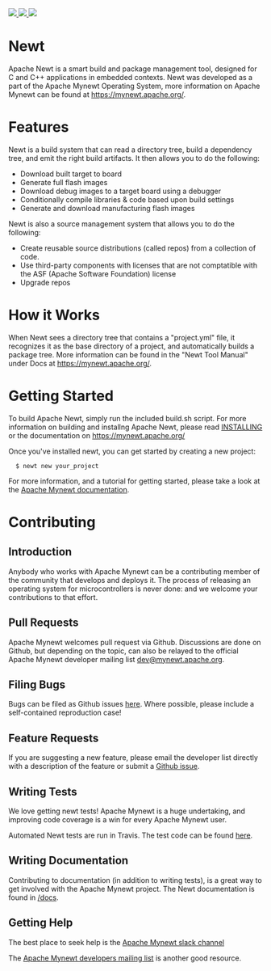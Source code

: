 <!--
#
# Licensed to the Apache Software Foundation (ASF) under one
# or more contributor license agreements.  See the NOTICE file
# distributed with this work for additional information
# regarding copyright ownership.  The ASF licenses this file
# to you under the Apache License, Version 2.0 (the
# "License"); you may not use this file except in compliance
# with the License.  You may obtain a copy of the License at
#
# http://www.apache.org/licenses/LICENSE-2.0
#
# Unless required by applicable law or agreed to in writing,
# software distributed under the License is distributed on an
# "AS IS" BASIS, WITHOUT WARRANTIES OR CONDITIONS OF ANY
#  KIND, either express or implied.  See the License for the
# specific language governing permissions and limitations
# under the License.
#
-->

<a href="https://github.com/apache/mynewt-newt/actions/workflows/test_commands.yml">
  <img src="https://github.com/apache/mynewt-newt/actions/workflows/test_commands.yml/badge.svg">
<a/>

<a href="https://github.com/apache/mynewt-newt/actions/workflows/test_dump.yml">
  <img src="https://github.com/apache/mynewt-newt/actions/workflows/test_dump.yml/badge.svg">
<a/>

<a href="https://github.com/apache/mynewt-newt/actions/workflows/test_upgrade.yml">
  <img src="https://github.com/apache/mynewt-newt/actions/workflows/test_upgrade.yml/badge.svg">
<a/>

# Newt

Apache Newt is a smart build and package management tool, designed for C and C++
applications in embedded contexts.  Newt was developed as a part of the
Apache Mynewt Operating System, more information on Apache Mynewt can be found
at https://mynewt.apache.org/.

# Features

Newt is a build system that can read a directory tree, build a dependency tree, and emit the right build artifacts. It then allows you to do the following:

* Download built target to board
* Generate full flash images
* Download debug images to a target board using a debugger
* Conditionally compile libraries & code based upon build settings
* Generate and download manufacturing flash images

Newt is also a source management system that allows you to do the following:

* Create reusable source distributions (called repos) from a collection of code.
* Use third-party components with licenses that are not comptatible with the ASF (Apache Software Foundation) license
* Upgrade repos


# How it Works

When Newt sees a directory tree that contains a "project.yml" file, it recognizes it as the base directory of a project, and automatically builds a package tree.
More information can be found in the "Newt Tool Manual" under Docs at https://mynewt.apache.org/.


# Getting Started

To build Apache Newt, simply run the included build.sh script.  For more
information on building and installng Apache Newt, please read
[INSTALLING](/INSTALLING.md) or the documentation on https://mynewt.apache.org/

Once you've installed newt, you can get started by creating a new project:

```no-highlight
  $ newt new your_project
```

For more information, and a tutorial for getting started, please take a look at
the [Apache Mynewt documentation](https://mynewt.apache.org/latest/tutorials/tutorials.html).



# Contributing

## Introduction

Anybody who works with Apache Mynewt can be a contributing member of the
community that develops and deploys it.  The process of releasing an operating
system for microcontrollers is never done: and we welcome your contributions
to that effort.

## Pull Requests

Apache Mynewt welcomes pull request via Github.  Discussions are done on Github,
but depending on the topic, can also be relayed to the official Apache Mynewt
developer mailing list dev@mynewt.apache.org.

## Filing Bugs

Bugs can be filed as Github issues
[here](https://github.com/apache/mynewt-newt/issues).  Where possible, please
include a self-contained reproduction case!

## Feature Requests

If you are suggesting a new feature, please email the developer list directly
with a description of the feature or submit a
[Github issue](https://github.com/apache/mynewt-newt/issues).

## Writing Tests

We love getting newt tests!  Apache Mynewt is a huge undertaking, and improving
code coverage is a win for every Apache Mynewt user.

Automated Newt tests are run in Travis.  The test code can be found
[here](https://github.com/JuulLabs-OSS/mynewt-travis-ci).

## Writing Documentation

Contributing to documentation (in addition to writing tests), is a great way
to get involved with the Apache Mynewt project. The Newt documentation is found 
in [/docs](/docs).

## Getting Help

The best place to seek help is the [Apache Mynewt slack channel](https://join.slack.com/t/mynewt/shared_invite/enQtNjA1MTg0NzgyNzg3LTZiYzgxNDQ3NmQ5ZWFkMTY4MjNjYTNmNGJjMDhiMmZiMWFjNDdkMzBlNzZjOWY0YzljYTBhYTg1YmRjYzljZDg)

The [Apache Mynewt developers mailing list](mailto:dev@mynewt.apache.org) is
another good resource.
